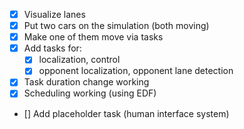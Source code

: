 - [X] Visualize lanes
- [X] Put two cars on the simulation (both moving)
- [X] Make one of them move via tasks
- [X] Add tasks for: 
    - [X] localization, control
    - [X] opponent localization, opponent lane detection
- [X] Task duration change working
- [X] Scheduling working (using EDF)
- [] Add placeholder task (human interface system)
